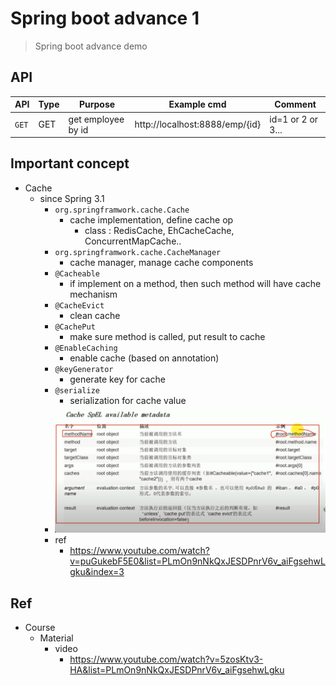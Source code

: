 # Spring boot advance 1
> Spring boot advance demo

## API

| API | Type | Purpose | Example cmd | Comment|
| ----- | -------- | ---- | ----- | ---- |
| `GET` | GET | get employee by id | http://localhost:8888/emp/{id} |id=1 or 2 or 3...|


## Important concept

- Cache
	- since Spring 3.1
		- `org.springframwork.cache.Cache`
			- cache implementation, define cache op
				- class : RedisCache, EhCacheCache, ConcurrentMapCache..
		- `org.springframwork.cache.CacheManager`
			- cache manager, manage cache components
		- `@Cacheable`
			- if implement on a method, then such method will have cache mechanism
		- `@CacheEvict`
			- clean cache
		- `@CachePut`
			- make sure method is called, put result to cache
		- `@EnableCaching`
			- enable cache (based on annotation)
		- `@keyGenerator`
			- generate key for cache
		- `@serialize`
			- serialization for cache value
		- <img src ="https://github.com/yennanliu/SpringPlayground/blob/main/springBootAdvance1/doc/pic/cache1.png">
		- ref
			- https://www.youtube.com/watch?v=puGukebF5E0&list=PLmOn9nNkQxJESDPnrV6v_aiFgsehwLgku&index=3

## Ref
- Course
	- Material
		- video
			- https://www.youtube.com/watch?v=5zosKtv3-HA&list=PLmOn9nNkQxJESDPnrV6v_aiFgsehwLgku
